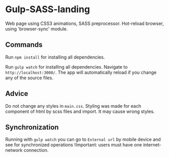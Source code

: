 # Gulp-SASS-landing
Web page using CSS3 animations, SASS preprocessor. Hot-reload browser, using 'browser-sync' module.


## Commands

Run `npm install` for installing all dependencies. 

Run `gulp watch` for installing all dependencies. Navigate to `http://localhost:3000/`. The app will automatically reload 
if you change any of the source files.

## Adviсe

Do not change any styles in `main.css`. Styling was made for each component of html by scss files and import.  It may cause wrong styles. 

## Synchronization

Running with `gulp watch` you can go to `External url` by mobile device and see for synchronized operations !Important: users must have one 
internet-network connection.
